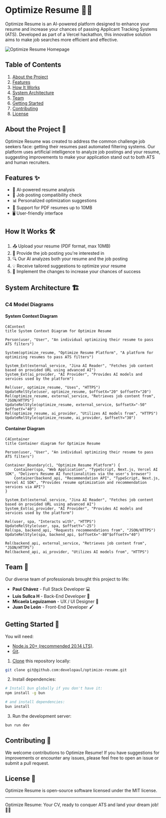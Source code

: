# Optimize Resume 🚀📄

Optimize Resume is an AI-powered platform designed to enhance your resume and increase your chances of passing Applicant Tracking Systems (ATS). Developed as part of a Vercel hackathon, this innovative solution aims to make job searches more efficient and effective.

![Optimize Resume Homepage](https://github.com/user-attachments/assets/4e029260-ee08-411d-8b2a-861628bcdb33)

## Table of Contents

1. [About the Project](#about-the-project)
2. [Features](#features)
3. [How It Works](#how-it-works)
4. [System Architecture](#system-architecture)
5. [Team](#team)
6. [Getting Started](#getting-started)
7. [Contributing](#contributing)
8. [License](#license)

## About the Project 🌟

Optimize Resume was created to address the common challenge job seekers face: getting their resumes past automated filtering systems. Our platform uses artificial intelligence to analyze job postings and your resume, suggesting improvements to make your application stand out to both ATS and human recruiters.

## Features ✨

- 🤖 AI-powered resume analysis
- 🎯 Job posting compatibility check
- 📊 Personalized optimization suggestions
- 📁 Support for PDF resumes up to 10MB
- 🖥️ User-friendly interface

## How It Works 🛠️

1. 📤 Upload your resume (PDF format, max 10MB)
2. 📝 Provide the job posting you're interested in
3. 🔍 Our AI analyzes both your resume and the job posting
4. 💡 Receive tailored suggestions to optimize your resume
5. 🚀 Implement the changes to increase your chances of success

## System Architecture 🏗️

### C4 Model Diagrams

#### System Context Diagram

```mermaid
C4Context
title System Context Diagram for Optimize Resume

Person(user, "User", "An individual optimizing their resume to pass ATS filters")

System(optimize_resume, "Optimize Resume Platform", "A platform for optimizing resumes to pass ATS filters")

System_Ext(external_service, "Jina AI Reader", "Fetches job content based on provided URL using advanced AI")
System_Ext(ai_provider, "AI Provider", "Provides AI models and services used by the platform")

Rel(user, optimize_resume, "Uses", "HTTPS")
UpdateRelStyle(user, optimize_resume, $offsetX="20" $offsetY="20")
Rel(optimize_resume, external_service, "Retrieves job content from", "JSON/HTTPS")
UpdateRelStyle(optimize_resume, external_service, $offsetX="-50" $offsetY="40")
Rel(optimize_resume, ai_provider, "Utilizes AI models from", "HTTPS")
UpdateRelStyle(optimize_resume, ai_provider, $offsetY="30")
```

#### Container Diagram

```mermaid
C4Container
title Container diagram for Optimize Resume

Person(user, "User", "An individual optimizing their resume to pass ATS filters")

Container_Boundary(c1, "Optimize Resume Platform") {
    Container(spa, "Web Application", "TypeScript, Next.js, Vercel AI SDK", "Delivers Resume AI functionalities via the user's browser")
    Container(backend_api, "Recommendation API", "TypeScript, Next.js, Vercel AI SDK", "Provides resume optimization and recommendation services via API")
}

System_Ext(external_service, "Jina AI Reader", "Fetches job content based on provided URL using advanced AI")
System_Ext(ai_provider, "AI Provider", "Provides AI models and services used by the platform")

Rel(user, spa, "Interacts with", "HTTPS")
UpdateRelStyle(user, spa, $offsetY="-25")
Rel(spa, backend_api, "Requests recommendations from", "JSON/HTTPS")
UpdateRelStyle(spa, backend_api, $offsetX="-80"$offsetY="40")

Rel(backend_api, external_service, "Retrieves job content from", "JSON/HTTPS")
Rel(backend_api, ai_provider, "Utilizes AI models from", "HTTPS")
```

## Team 👥

Our diverse team of professionals brought this project to life:

- **Paul Chávez** - Full Stack Developer 💻
- **Luis Sullca H** - Back-End Developer 🔧
- **Micaela Leguizamon** - UX / UI Designer 🎨
- **Juan De León** - Front-End Developer 🖌️

## Getting Started 🚀

You will need:

- [Node.js 20+ (recommended 20.14 LTS)](https://nodejs.org/en/).
- [Git](https://git-scm.com/).

1. [Clone](https://github.com/developaul/optimize-resume.git) this repository locally:

```bash
git clone git@github.com:developaul/optimize-resume.git
```

2. Install dependencies:

```bash
# Install bun globally if you don't have it:
npm install -g bun

# and install dependencies:
bun install
```

3. Run the development server:

```bash
bun run dev
```

## Contributing 🤝

We welcome contributions to Optimize Resume! If you have suggestions for improvements or encounter any issues, please feel free to open an issue or submit a pull request.

## License 📄

Optimize Resume is open-source software licensed under the MIT license.

---

Optimize Resume: Your CV, ready to conquer ATS and land your dream job! 💼✨
